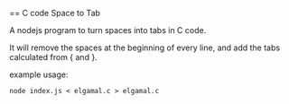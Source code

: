 == C code Space to Tab 

A nodejs program to turn spaces into tabs in C code.

It will remove the spaces at the beginning of every line, and add the tabs calculated from { and }.

example usage:
```
node index.js < elgamal.c > elgamal.c
```
